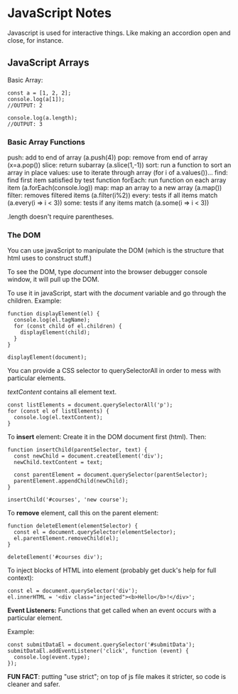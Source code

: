 # JavaScript Notes
Javascript is used for interactive things. Like making an accordion open and close, for instance.

## JavaScript Arrays

Basic Array:

```
const a = [1, 2, 2];
console.log(a[1]);
//OUTPUT: 2

console.log(a.length);
//OUTPUT: 3

```

### Basic Array Functions

push: add to end of array (a.push(4))
pop: remove from end of array (x=a.pop())
slice: return subarray (a.slice(1,-1))
sort: run a function to sort an array in place
values: use to iterate through array (for i of a.values())...
find: find first item satisfied by test function
forEach: run function on each array item (a.forEach(console.log))
map: map an array to a new array (a.map())
filter: removes filtered items (a.filter(i%2))
every: tests if all items match (a.every(i => i < 3))
some: tests if any items match (a.some(i => i < 3))

.length doesn't require parentheses.


### The DOM

You can use javaScript to manipulate the DOM (which is the structure that html uses to construct stuff.)

To see the DOM, type *document* into the browser debugger console window, it will pull up the DOM.

To use it in javaScript, start with the *document* variable and go through the children. Example:

```
function displayElement(el) {
  console.log(el.tagName);
  for (const child of el.children) {
    displayElement(child);
  }
}

displayElement(document);
```

You can provide a CSS selector to querySelectorAll in order to mess with particular elements.


*textContent* contains all element text.
```
const listElements = document.querySelectorAll('p');
for (const el of listElements) {
  console.log(el.textContent);
}
```

To **insert** element:
Create it in the DOM document first (html). Then:
```
function insertChild(parentSelector, text) {
  const newChild = document.createElement('div');
  newChild.textContent = text;

  const parentElement = document.querySelector(parentSelector);
  parentElement.appendChild(newChild);
}

insertChild('#courses', 'new course');
```


To **remove** element, call this on the parent element:
```
function deleteElement(elementSelector) {
  const el = document.querySelector(elementSelector);
  el.parentElement.removeChild(el);
}

deleteElement('#courses div');
```

To inject blocks of HTML into element (probably get duck's help for full context):

```
const el = document.querySelector('div');
el.innerHTML = '<div class="injected"><b>Hello</b>!</div>';
```


**Event Listeners:** Functions that get called when an event occurs with a particular element.

Example:
```
const submitDataEl = document.querySelector('#submitData');
submitDataEl.addEventListener('click', function (event) {
  console.log(event.type);
});
```


**FUN FACT**: putting "use strict"; on top of js file makes it stricter, so code is cleaner and safer.

